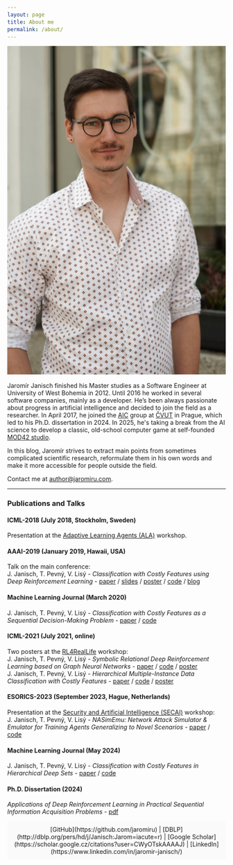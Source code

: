 ```yaml
---
layout: page
title: About me
permalink: /about/
---
```


<img class="w70" src="/media/about/jaromir.jpeg" alt="Jaromír Janisch"/>

Jaromír Janisch finished his Master studies as a Software Engineer at University of West Bohemia in 2012. Until 2016 he worked in several software companies, mainly as a developer. He’s been always passionate about progress in artificial intelligence and decided to join the field as a researcher. In April 2017, he joined the [AIC](http://aic.fel.cvut.cz/) group at [ČVUT](https://www.fel.cvut.cz/en/) in Prague, which led to his Ph.D. dissertation in 2024. In 2025, he's taking a break from the AI science to develop a classic, old-school computer game at self-founded [MOD42 studio](https://mod42.cz).

In this blog, Jaromír strives to extract main points from sometimes complicated scientific research, reformulate them in his own words and make it more accessible for people outside the field.

Contact me at <span style="text-decoration: underline;">author@jaromiru.com</span>.

<hr />

### Publications and Talks

#### ICML-2018 (July 2018, Stockholm, Sweden)
Presentation at the [Adaptive Learning Agents (ALA)](http://ala2018.it.nuigalway.ie/) workshop.
<!-- J. Janisch, T. Pevný, V. Lisý - *Classification with Costly Features using Deep Reinforcement Learning*, [online version](http://ala2018.it.nuigalway.ie/papers/ALA_2018_paper_24.pdf). -->

#### AAAI-2019 (January 2019, Hawaii, USA)
Talk on the main conference:\
J. Janisch, T. Pevný, V. Lisý - *Classification with Costly Features using Deep Reinforcement Learning* - [paper](/media/about/aaai19_cwcf_paper.pdf) / [slides](/media/about/aaai19_cwcf_talk.pdf) / [poster](/media/about/aaai19_cwcf_poster.pdf) / [code](https://github.com/jaromiru/cwcf) / [blog](/2019/02/07/hands-on-classification-with-costly-features/)

#### Machine Learning Journal (March 2020)
J. Janisch, T. Pevný, V. Lisý - *Classification with Costly Features as a Sequential Decision-Making Problem* - [paper](https://rdcu.be/b2j00) / [code](https://github.com/jaromiru/cwcf/tree/lagrange)

#### ICML-2021 (July 2021, online)
Two posters at the [RL4RealLife](https://sites.google.com/view/RL4RealLife#h.p_E8GavvJ-X7nT) workshop:\
J. Janisch, T. Pevný, V. Lisý - *Symbolic Relational Deep Reinforcement Learning based on Graph Neural Networks* - [paper](https://drive.google.com/file/d/15ThfxP2_9RIxDvA_aGjiX3chpmXaeOLN/view?usp=sharing) / [code](https://github.com/jaromiru/sr-drl) / [poster](/media/about/icml21_rrl_poster.pdf)\
J. Janisch, T. Pevný, V. Lisý - *Hierarchical Multiple-Instance Data Classification with Costly Features* - [paper](https://drive.google.com/file/d/1YKS3FK_3xKljNDVVkq2N6nbBLqqzRYEi/view?usp=sharing) / [code](https://github.com/jaromiru/rcwcf) / [poster](/media/about/icml21_rcwcf_poster.pdf)

#### ESORICS-2023 (September 2023, Hague, Netherlands)
Presentation at the [Security and Artificial Intelligence (SECAI)](https://sites.google.com/view/secai2023/home) workshop:\
J. Janisch, T. Pevný, V. Lisý - *NASimEmu: Network Attack Simulator & Emulator for Training Agents Generalizing to Novel Scenarios* - [paper](https://arxiv.org/abs/2305.17246) / [code](https://github.com/jaromiru/nasimemu)


#### Machine Learning Journal (May 2024)
J. Janisch, T. Pevný, V. Lisý - *Classification with Costly Features in Hierarchical Deep Sets* - [paper](https://link.springer.com/content/pdf/10.1007/s10994-024-06565-4.pdf) / [code](https://github.com/jaromiru/rcwcf)


#### Ph.D. Dissertation (2024)
*Applications of Deep Reinforcement Learning in Practical Sequential Information Acquisition Problems* - [pdf](https://dspace.cvut.cz/bitstream/handle/10467/114377/F3-D-2024-Janisch-Jaromir-dizertace.pdf?sequence=-1&isAllowed=y)

<div style="padding: 10px; background-color: #fafafa; text-align: center;" markdown="1">
[GitHub](https://github.com/jaromiru) | [DBLP](http://dblp.org/pers/hd/j/Janisch:Jarom=iacute=r) | [Google Scholar](https://scholar.google.cz/citations?user=CWyOTskAAAAJ) | [LinkedIn](https://www.linkedin.com/in/jaromir-janisch/)
</div>
